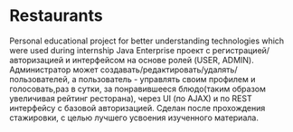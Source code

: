 # Restaurants
Personal educational project for better understanding technologies which were used during internship
        Java Enterprise проект с
        регистрацией/авторизацией и интерфейсом на основе ролей (USER, ADMIN).
        Администратор может создавать/редактировать/удалять/пользователей, а пользователь - управлять своим
        профилем и голосовать,раз в сутки, за понравившееся блюдо(таким образом увеличивая рейтинг ресторана),
        через UI (по AJAX) и по REST интерфейсу с базовой авторизацией. Сделан после прохождения стажировки,
        с целью лучшего усвоения изученного материала.
